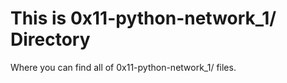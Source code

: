 # This is 0x11-python-network_1/ Directory

Where you can find all of 0x11-python-network_1/ files.
